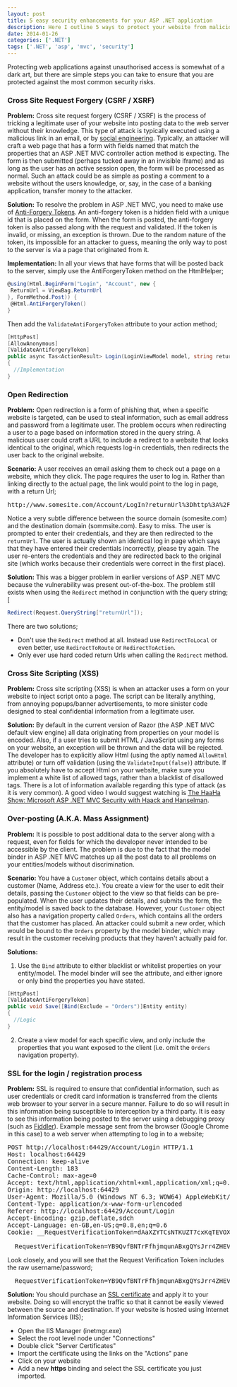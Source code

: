 ```yaml
---
layout: post
title: 5 easy security enhancements for your ASP .NET application
description: Here I outline 5 ways to protect your website from malicious attacks, with explanations of each vulnerability and how to resolve it
date: 2014-01-26
categories: ['.NET']
tags: ['.NET', 'asp', 'mvc', 'security']
---
```


Protecting web applications against unauthorised access is somewhat of a dark art, but there are simple steps you can take to ensure that you are protected against the most common security risks.

### Cross Site Request Forgery (CSRF / XSRF)

**Problem:** Cross site request forgery (CSRF / XSRF) is the process of tricking a legitimate user of your website into posting data to the web server without their knowledge. This type of attack is typically executed using a malicious link in an email, or by [social engineering](<http://en.wikipedia.org/wiki/Social_engineering_(security)>). Typically, an attacker will craft a web page that has a form with fields named that match the properties that an ASP .NET MVC controller action method is expecting. The form is then submitted (perhaps tucked away in an invisible iframe) and as long as the user has an active session open, the form will be processed as normal. Such an attack could be as simple as posting a comment to a website without the users knowledge, or, say, in the case of a banking application, transfer money to the attacker.

**Solution:** To resolve the problem in ASP .NET MVC, you need to make use of [Anti-Forgery Tokens](http://blog.stevensanderson.com/2008/09/01/prevent-cross-site-request-forgery-csrf-using-aspnet-mvcs-antiforgerytoken-helper/). An anti-forgery token is a hidden field with a unique id that is placed on the form. When the form is posted, the anti-forgery token is also passed along with the request and validated. If the token is invalid, or missing, an exception is thrown. Due to the random nature of the token, its impossible for an attacker to guess, meaning the only way to post to the server is via a page that originated from it.

**Implementation:** In all your views that have forms that will be posted back to the server, simply use the AntiForgeryToken method on the HtmlHelper;

```csharp
@using(Html.BeginForm("Login", "Account", new {
 ReturnUrl = ViewBag.ReturnUrl
}, FormMethod.Post)) {
 @Html.AntiForgeryToken()
}
```

Then add the `ValidateAntiForgeryToken` attribute to your action method;

```csharp
[HttpPost]
[AllowAnonymous]
[ValidateAntiforgeryToken]
public async Tas<ActionResult> Login(LoginViewModel model, string returnUrl)
{
  //Implementation
}
```

### Open Redirection

**Problem:** Open redirection is a form of phishing that, when a specific website is targeted, can be used to steal information, such as email address and password from a legitimate user. The problem occurs when redirecting a user to a page based on information stored in the query string. A malicious user could craft a URL to include a redirect to a website that looks identical to the original, which requests log-in credentials, then redirects the user back to the original website.

**Scenario:** A user receives an email asking them to check out a page on a website, which they click. The page requires the user to log in. Rather than linking directly to the actual page, the link would point to the log in page, with a return Url;

<pre>http://www.somesite.com/Account/LogIn?returnUrl%3Dhttp%3A%2F%2Fwww.sommsite.com%2FPage%2FSuperCool</pre>

Notice a very subtle difference between the source domain (somesite.com) and the destination domain (sommsite.com). Easy to miss. The user is prompted to enter their credentials, and they are then redirected to the `returnUrl`. The user is actually shown an identical log in page which says that they have entered their credentials incorrectly, please try again. The user re-enters the credentials and they are redirected back to the original site (which works because their credentials were correct in the first place).

**Solution:** This was a bigger problem in earlier versions of ASP .NET MVC because the vulnerability was present out-of-the-box. The problem still exists when using the `Redirect` method in conjunction with the query string; [

```csharp
Redirect(Request.QueryString["returnUrl"]);
```

There are two solutions;

* Don't use the `Redirect` method at all. Instead use `RedirectToLocal` or even better, use `RedirectToRoute` or `RedirectToAction`.
* Only ever use hard coded return Urls when calling the `Redirect` method.

### Cross Site Scripting (XSS)

**Problem:** Cross site scripting (XSS) is when an attacker uses a form on your website to inject script onto a page. The script can be literally anything, from annoying popups/banner advertisements, to more sinister code designed to steal confidential information from a legitimate user.

**Solution:** By default in the current version of Razor (the ASP .NET MVC default view engine) all data originating from properties on your model is encoded. Also, if a user tries to submit HTML / JavaScript using any forms on your website, an exception will be thrown and the data will be rejected. The developer has to explicitly allow Html (using the aptly named `AllowHtml` attribute) or turn off validation (using the `ValidateInput(false)`) attribute. If you absolutely have to accept Html on your website, make sure you implement a white list of allowed tags, rather than a blacklist of disallowed tags. There is a lot of information available regarding this type of attack (as it is very common). A good video I would suggest watching is [The HaaHa Show: Microsoft ASP .NET MVC Security with Haack and Hanselman](http://channel9.msdn.com/Events/MIX/MIX10/FT05).

### Over-posting (A.K.A. Mass Assignment)

**Problem:** It is possible to post additional data to the server along with a request, even for fields for which the developer never intended to be accessible by the client. The problem is due to the fact that the model binder in ASP .NET MVC matches up all the post data to all problems on your entities/models without discrimination.

**Scenario:** You have a `Customer` object, which contains details about a customer (Name, Address etc.). You create a view for the user to edit their details, passing the `Customer` object to the view so that fields can be pre-populated. When the user updates their details, and submits the form, the entity/model is saved back to the database. However, your `Customer` object also has a navigation property called `Orders`, which contains all the orders that the customer has placed. An attacker could submit a new order, which would be bound to the `Orders` property by the model binder, which may result in the customer receiving products that they haven't actually paid for.

**Solutions:**

1.  Use the `Bind` attribute to either blacklist or whitelist properties on your entity/model. The model binder will see the attribute, and either ignore or only bind the properties you have stated.

```csharp
[HttpPost]
[ValidateAntiForgeryToken]
public void Save([Bind(Exclude = "Orders")]Entity entity)
{
  //Logic
}
```

2.  Create a view model for each specific view, and only include the properties that you want exposed to the client (i.e. omit the `Orders` navigation property).

### SSL for the login / registration process

**Problem:** SSL is required to ensure that confidential information, such as user credentials or credit card information is transferred from the clients web browser to your server in a secure manner. Failure to do so will result in this information being susceptible to interception by a third party. It is easy to see this information being posted to the server using a debugging proxy (such as [Fiddler](http://www.telerik.com/fiddler)). Example message sent from the browser (Google Chrome in this case) to a web server when attempting to log in to a website;

<pre>POST http://localhost:64429/Account/Login HTTP/1.1
Host: localhost:64429
Connection: keep-alive
Content-Length: 183
Cache-Control: max-age=0
Accept: text/html,application/xhtml+xml,application/xml;q=0.9,image/webp,*/*;q=0.8
Origin: http://localhost:64429
User-Agent: Mozilla/5.0 (Windows NT 6.3; WOW64) AppleWebKit/537.36 (KHTML, like Gecko) Chrome/32.0.1700.76 Safari/537.36
Content-Type: application/x-www-form-urlencoded
Referer: http://localhost:64429/Account/Login
Accept-Encoding: gzip,deflate,sdch
Accept-Language: en-GB,en-US;q=0.8,en;q=0.6
Cookie: __RequestVerificationToken=dAaXZYTCsNTKUZT7cxKqTEVOXjii9Md-VzxfY9-XxcSW1C_3mEV7OK2Wrp_bbOsEB555GNWv7RK6p9soYpKljwtTsXL7zldikJB4aK-NYog1

__RequestVerificationToken=YB9QvfBNTrFfhjmqunABxgQYsJrr4ZHEVMf-ejPCH0ZVhiXJwqOJfgMwpqeaPZZIiLy8-cZjEmx7GRM27dLVJ75t-t0dlnFsqYAVClZ1AuI1&UserName=jon&Password=password&RememberMe=false</pre>

Look closely, and you will see that the Request Verification Token includes the raw username/password;

<pre>__RequestVerificationToken=YB9QvfBNTrFfhjmqunABxgQYsJrr4ZHEVMf-ejPCH0ZVhiXJwqOJfgMwpqeaPZZIiLy8-cZjEmx7GRM27dLVJ75t-t0dlnFsqYAVClZ1AuI1&UserName=jon&Password=password&RememberMe=false</pre>

**Solution:** You should purchase an [SSL certificate](http://www.sslshopper.com/ssl-certificate-wizard.html) and apply it to your website. Doing so will encrypt the traffic so that it cannot be easily viewed between the source and destination. If your website is hosted using Internet Information Services (IIS);

* Open the IIS Manager (inetmgr.exe)
* Select the root level node under "Connections"
* Double click "Server Certificates"
* Import the certificate using the links on the "Actions" pane
* Click on your website
* Add a new **https** binding and select the SSL certificate you just imported.
